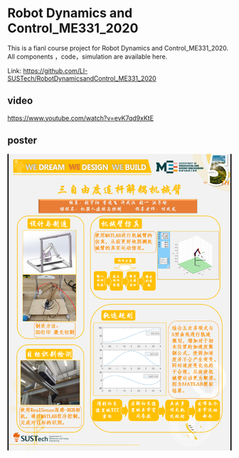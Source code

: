 # Robot Dynamics and Control_ME331_2020
This is a fianl course project for Robot Dynamics and Control_ME331_2020. All components ，code，simulation are available here. 

Link: https://github.com/LI-SUSTech/RobotDynamicsandControl_ME331_2020

## video
https://www.youtube.com/watch?v=evK7qd9xKtE

## poster
![image](https://github.com/LI-SUSTech/RobotDynamicsandControl_ME331_2020/blob/main/image/poster.png)
